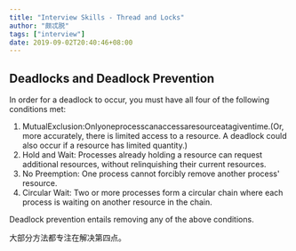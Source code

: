 ```yaml
---
title: "Interview Skills - Thread and Locks"
author: "颇忒脱"
tags: ["interview"]
date: 2019-09-02T20:40:46+08:00
---
```


<!--more-->

## Deadlocks and Deadlock Prevention

In order for a deadlock to occur, you must have all four of the following conditions met:

1. MutualExclusion:Onlyoneprocesscanaccessaresourceatagiventime.(Or, more accurately, there is limited access to a resource. A deadlock could also occur if a resource has limited quantity.)
2. Hold and Wait: Processes already holding a resource can request additional resources, without relinquishing their current resources.
3. No Preemption: One process cannot forcibly remove another process' resource.
4. Circular Wait: Two or more processes form a circular chain where each process is waiting on another resource in the chain.

Deadlock prevention entails removing any of the above conditions.

大部分方法都专注在解决第四点。